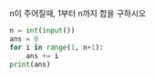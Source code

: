 n이 주어질때, 1부터 n까지 합을 구하시오

```python
n = int(input())
ans = 0
for i in range(1, n+1):
    ans += i
print(ans)
```

